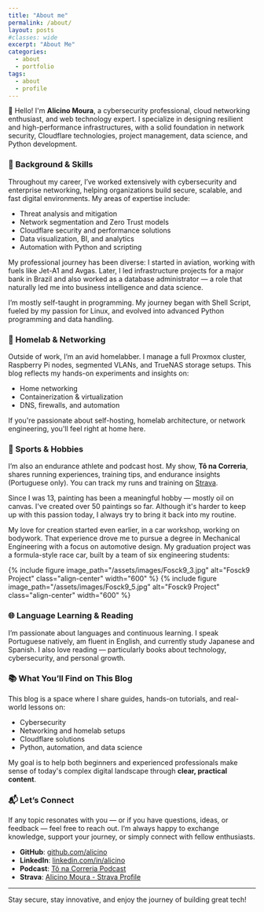 ```yaml
---
title: "About me"
permalink: /about/
layout: posts
#classes: wide
excerpt: "About Me"
categories: 
  - about
  - portfolio
tags: 
  - about
  - profile
---
```


👋 Hello! I'm **Alicino Moura**, a cybersecurity professional, cloud networking enthusiast, and web technology expert. I specialize in designing resilient and high-performance infrastructures, with a solid foundation in network security, Cloudflare technologies, project management, data science, and Python development.

### 🚀 Background & Skills

Throughout my career, I’ve worked extensively with cybersecurity and enterprise networking, helping organizations build secure, scalable, and fast digital environments. My areas of expertise include:

- Threat analysis and mitigation  
- Network segmentation and Zero Trust models  
- Cloudflare security and performance solutions  
- Data visualization, BI, and analytics  
- Automation with Python and scripting

My professional journey has been diverse: I started in aviation, working with fuels like Jet-A1 and Avgas. Later, I led infrastructure projects for a major bank in Brazil and also worked as a database administrator — a role that naturally led me into business intelligence and data science.

I’m mostly self-taught in programming. My journey began with Shell Script, fueled by my passion for Linux, and evolved into advanced Python programming and data handling.

### 🧪 Homelab & Networking

Outside of work, I’m an avid homelabber. I manage a full Proxmox cluster, Raspberry Pi nodes, segmented VLANs, and TrueNAS storage setups. This blog reflects my hands-on experiments and insights on:

- Home networking  
- Containerization & virtualization  
- DNS, firewalls, and automation

If you're passionate about self-hosting, homelab architecture, or network engineering, you'll feel right at home here.

### 🏃 Sports & Hobbies

I’m also an endurance athlete and podcast host. My show, **Tô na Correria**, shares running experiences, training tips, and endurance insights (Portuguese only). You can track my runs and training on [Strava](https://www.strava.com/athletes/19091518).

Since I was 13, painting has been a meaningful hobby — mostly oil on canvas. I've created over 50 paintings so far. Although it's harder to keep up with this passion today, I always try to bring it back into my routine.

My love for creation started even earlier, in a car workshop, working on bodywork. That experience drove me to pursue a degree in Mechanical Engineering with a focus on automotive design. My graduation project was a formula-style race car, built by a team of six engineering students:

{% include figure image_path="/assets/images/Fosck9_3.jpg" alt="Fosck9 Project" class="align-center" width="600" %}
{% include figure image_path="/assets/images/Fosck9_5.jpg" alt="Fosck9 Project" class="align-center" width="600" %}

### 🌐 Language Learning & Reading

I’m passionate about languages and continuous learning. I speak Portuguese natively, am fluent in English, and currently study Japanese and Spanish. I also love reading — particularly books about technology, cybersecurity, and personal growth.

### 📚 What You’ll Find on This Blog

This blog is a space where I share guides, hands-on tutorials, and real-world lessons on:

- Cybersecurity 
- Networking and homelab setups  
- Cloudflare solutions  
- Python, automation, and data science

My goal is to help both beginners and experienced professionals make sense of today's complex digital landscape through **clear, practical content**.

### 📬 Let’s Connect

If any topic resonates with you — or if you have questions, ideas, or feedback — feel free to reach out. I’m always happy to exchange knowledge, support your journey, or simply connect with fellow enthusiasts.

- **GitHub**: [github.com/alicino](https://github.com/alicino)
- **LinkedIn**: [linkedin.com/in/alicino](https://www.linkedin.com/in/alicino/)
- **Podcast**: [Tô na Correria Podcast](https://open.spotify.com/show/1ufB0VHLAmanOaUhFY3Z2S)
- **Strava**: [Alicino Moura - Strava Profile](https://www.strava.com/athletes/19091518)

---

Stay secure, stay innovative, and enjoy the journey of building great tech!

